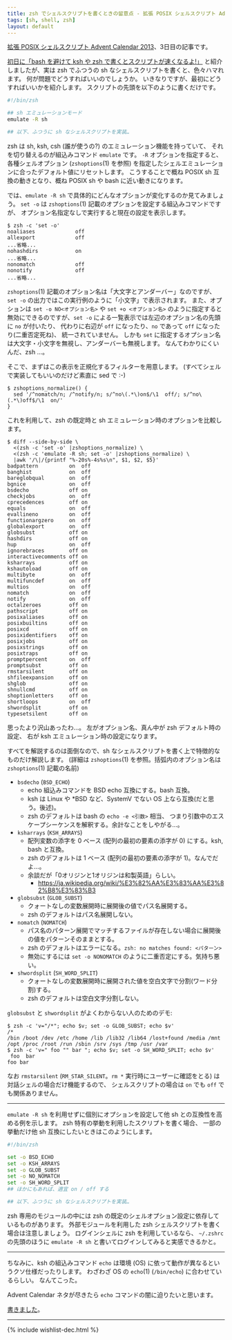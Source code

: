 ```yaml
---
title: zsh でシェルスクリプトを書くときの留意点 - 拡張 POSIX シェルスクリプト Advent Calendar 2013
tags: [sh, shell, zsh]
layout: default
---
```


[拡張 POSIX シェルスクリプト Advent Calendar 2013](http://www.adventar.org/calendars/212)、3日目の記事です。

[初日に「bash を避けて ksh や zsh で書くとスクリプトが速くなるよ!」](/2013/12/01/benchmark.sh-advent-calendar.html)
と紹介しましたが、実は zsh でふつうの sh なシェルスクリプトを書くと、色々ハマれます。
何が問題でどうすればいいのでしょうか。
いきなりですが、最初にどうすればいいかを紹介します。
スクリプトの先頭を以下のように書くだけです。

``` sh
#!/bin/zsh

## sh エミュレーションモード
emulate -R sh

## 以下、ふつうに sh なシェルスクリプトを実装…
```

zsh は sh, ksh, csh (誰が使うの?) のエミュレーション機能を持っていて、
それを切り替えるのが組込みコマンド `emulate` です。
`-R` オプションを指定すると、各種シェルオプション (`zshoptions`(1) を参照)
を指定したシェルエミュレーションに合ったデフォルト値にリセットします。
こうすることで概ね POSIX sh 互換の動きとなり、概ね POSIX sh や bash
に近い動きになります。

では、`emulate -R sh` で具体的にどんなオプションが変化するのか見てみましょう。
`set -o` は `zshoptions`(1) 記載のオプションを設定する組込みコマンドですが、
オプション名指定なしで実行すると現在の設定を表示します。

``` console
$ zsh -c 'set -o'
noaliases             off
allexport             off
...省略...
nohashdirs            on
...省略...
nonomatch             off
nonotify              off
...省略...
```
`zshoptions`(1) 記載のオプション名は「大文字とアンダーバー」なのですが、
`set -o` の出力ではこの実行例のように「小文字」で表示されます。
また、オプションは `set -o NO<オプション名>` や `set +o <オプション名>`
のように指定すると無効にできるのですが、`set -o`
による一覧表示では左辺のオプション名の先頭に `no` が付いたり、 
代わりに右辺が `off` になったり、`no` であって `off` になったり(二重否定死ね)、
統一されていません。
しかも `set`
に指定するオプション名は大文字・小文字を無視し、アンダーバーも無視します。
なんてわかりにくいんだ、zsh …。

そこで、まずはこの表示を正規化するフィルターを用意します。
(すべてシェルで実装してもいいのだけど素直に sed で :-)

``` console
$ zshoptions_normalize() {
  sed '/^nomatch/n; /^notify/n; s/^no\(.*\)on$/\1  off/; s/^no\(.*\)off$/\1  on/'
}
```

これを利用して、zsh の既定時と sh エミュレーション時のオプションを比較します。

``` console
$ diff --side-by-side \
  <(zsh -c 'set -o' |zshoptions_normalize) \
  <(zsh -c 'emulate -R sh; set -o' |zshoptions_normalize) \
  |awk '/\|/{printf "%-20s%-4s%s\n", $1, $2, $5}'
badpattern          on  off
banghist            on  off
bareglobqual        on  off
bgnice              on  off
bsdecho             off on
checkjobs           on  off
cprecedences        off on
equals              on  off
evallineno          on  off
functionargzero     on  off
globalexport        on  off
globsubst           off on
hashdirs            off on
hup                 on  off
ignorebraces        off on
interactivecomments off on
ksharrays           off on
kshautoload         off on
multibyte           on  off
multifuncdef        on  off
multios             on  off
nomatch             on  off
notify              on  off
octalzeroes         off on
pathscript          off on
posixaliases        off on
posixbuiltins       off on
posixcd             off on
posixidentifiers    off on
posixjobs           off on
posixstrings        off on
posixtraps          off on
promptpercent       on  off
promptsubst         off on
rmstarsilent        off on
shfileexpansion     off on
shglob              off on
shnullcmd           off on
shoptionletters     off on
shortloops          on  off
shwordsplit         off on
typesetsilent       off on

```

思ったより沢山あったわ…。
左がオプション名、真ん中が zsh デフォルト時の設定、
右が ksh エミュレーション時の設定になります。

すべてを解説するのは面倒なので、sh なシェルスクリプトを書く上で特徴的なものだけ解説します。
(詳細は `zshoptions`(1) を参照。括弧内のオプション名は `zshoptions`(1) 記載の名前)

  * `bsdecho` (`BSD_ECHO`)
    * echo 組込みコマンドを BSD echo 互換にする。bash 互換。
    * ksh は Linux や *BSD など、SystemV でない OS 上なら互換(だと思う。後述)。
    * zsh のデフォルトは bash の `echo -e <引数>` 相当、
      つまり引数中のエスケープシーケンスを解釈する。余計なことをしやがる…。
  * `ksharrays` (`KSH_ARRAYS`)
    * 配列変数の添字を 0 ベース (配列の最初の要素の添字が 0) にする。ksh, bash と互換。
    * zsh のデフォルトは 1 ベース (配列の最初の要素の添字が 1)。なんでだよ…。
    * 余談だが「0オリジンと1オリジンは和製英語」らしい。
      * <https://ja.wikipedia.org/wiki/%E3%82%AA%E3%83%AA%E3%82%B8%E3%83%B3>
  * `globsubst` (`GLOB_SUBST`)
    * クォートなしの変数展開時に展開後の値でパス名展開する。
    * zsh のデフォルトはパス名展開しない。
  * `nomatch` (`NOMATCH`)
    * パス名のパターン展開でマッチするファイルが存在しない場合に展開後の値をパターンそのままとする。
    * zsh のデフォルトはエラーになる。`zsh: no matches found: <パターン>`
    * 無効にするには `set -o NONOMATCH` のように二重否定にする。気持ち悪い。
  * `shwordsplit` (`SH_WORD_SPLIT`)
    * クォートなしの変数展開時に展開された値を空白文字で分割(ワード分割)する。
    * zsh のデフォルトは空白文字分割しない。

`globsubst` と `shwordsplit` がよくわからない人のためのデモ:

``` console
$ zsh -c 'v="/*"; echo $v; set -o GLOB_SUBST; echo $v'
/*
/bin /boot /dev /etc /home /lib /lib32 /lib64 /lost+found /media /mnt /opt /proc /root /run /sbin /srv /sys /tmp /usr /var
$ zsh -c 'v=" foo "" bar "; echo $v; set -o SH_WORD_SPLIT; echo $v'
 foo  bar 
foo bar
```

なお `rmstarsilent` (`RM_STAR_SILENT`。`rm *` 実行時にユーザーに確認をとる)
は対話シェルの場合だけ機能するので、
シェルスクリプトの場合は `on` でも `off` でも関係ありません。

* * *

`emulate -R sh` を利用せずに個別にオプションを設定して他 sh
との互換性を高める例を示します。
zsh 特有の挙動を利用したスクリプトを書く場合、
一部の挙動だけ他 sh 互換にしたいときはこのようにします。

``` sh
#!/bin/zsh

set -o BSD_ECHO
set -o KSH_ARRAYS
set -o GLOB_SUBST
set -o NO_NOMATCH
set -o SH_WORD_SPLIT
## ほかにもあれば、適宜 on / off する

## 以下、ふつうに sh なシェルスクリプトを実装…
```

<!--- FIXME
set -o NO_MULTIIO
-->

zsh 専用のモジュールの中には zsh の既定のシェルオプション設定に依存しているものがあります。
外部モジュールを利用した zsh シェルスクリプトを書く場合は注意しましょう。
ログインシェルに zsh を利用しているなら、
`~/.zshrc` の先頭のほうに `emulate -R sh` と書いてログインしてみると実感できるかと。

* * *

ちなみに、ksh の組込みコマンド `echo` は環境 (OS)
に依って動作が異なるというクソ仕様だったりします。
わざわざ OS の `echo`(1) (`/bin/echo`) に合わせているらしい。
なんてこった。

Advent Calendar ネタが尽きたら `echo` コマンドの闇に迫りたいと思います。

[書きました](/2013/12/08/echo.sh-advent-calendar.html)。

* * *

{% include wishlist-dec.html %}

